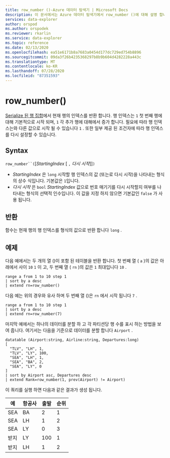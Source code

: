 ```yaml
---
title: row_number ()-Azure 데이터 탐색기 | Microsoft Docs
description: 이 문서에서는 Azure 데이터 탐색기에서 row_number ()에 대해 설명 합니다.
services: data-explorer
author: orspod
ms.author: orspodek
ms.reviewer: rkarlin
ms.service: data-explorer
ms.topic: reference
ms.date: 02/13/2020
ms.openlocfilehash: ea51e6171b8a7683a0454d177dc729ed754b8896
ms.sourcegitcommit: 09da3f26b4235368297b8b9b604d4282228a443c
ms.translationtype: MT
ms.contentlocale: ko-KR
ms.lasthandoff: 07/28/2020
ms.locfileid: "87351593"
---
```

# <a name="row_number"></a>row_number()

[Serialize 된 행 집합](./windowsfunctions.md#serialized-row-set)에서 현재 행의 인덱스를 반환 합니다.
행 인덱스는 `1` 첫 번째 행에 대해 기본적으로 시작 되며, `1` 각 추가 행에 대해에서 증가 합니다.
필요에 따라 행 인덱스는와 다른 값으로 시작 될 수 있습니다 `1` .
또한 일부 제공 된 조건자에 따라 행 인덱스를 다시 설정할 수 있습니다.

## <a name="syntax"></a>Syntax

`row_number``(`[*StartingIndex* [ `,` *다시 시작*]]`)`

* *StartingIndex* 은 `long` 시작할 행 인덱스의 값 (또는로 다시 시작)을 나타내는 형식의 상수 식입니다. 기본값은 `1`입니다.
* *다시 시작* 은 `bool` *StartingIndex* 값으로 번호 매기기를 다시 시작할지 여부를 나타내는 형식의 선택적 인수입니다. 이 값을 지정 하지 않으면 기본값인 `false` 가 사용 됩니다.

## <a name="returns"></a>반환

함수는 현재 행의 행 인덱스를 형식의 값으로 반환 합니다 `long` .

## <a name="examples"></a>예제

다음 예에서는 두 개의 열 ()이 포함 된 테이블을 반환 합니다. 첫 번째 열 ( `a` )의 값은 아래에서 사이 `10` `1` 이 고, 두 번째 열 ( `rn` )의 값은 `1` 최대입니다 `10` .

```kusto
range a from 1 to 10 step 1
| sort by a desc
| extend rn=row_number()
```

다음 예는 위의 경우와 유사 하며 두 번째 열 ()은 `rn` 에서 시작 됩니다 `7` .

```kusto
range a from 1 to 10 step 1
| sort by a desc
| extend rn=row_number(7)
```

마지막 예에서는 하나의 데이터를 분할 하 고 각 파티션당 행 수를 표시 하는 방법을 보여 줍니다. 여기서는 다음을 기준으로 데이터를 분할 합니다 `Airport` .

```kusto
datatable (Airport:string, Airline:string, Departures:long)
[
  "TLV", "LH", 1,
  "TLV", "LY", 100,
  "SEA", "LH", 1,
  "SEA", "BA", 2,
  "SEA", "LY", 0
]
| sort by Airport asc, Departures desc
| extend Rank=row_number(1, prev(Airport) != Airport)
```

이 쿼리를 실행 하면 다음과 같은 결과가 생성 됩니다.

예  | 항공사  | 출발  | 순위
---------|----------|-------------|------
SEA      | BA       | 2           | 1
SEA      | LH       | 1           | 2
SEA      | LY       | 0           | 3
받지      | LY       | 100         | 1
받지      | LH       | 1           | 2